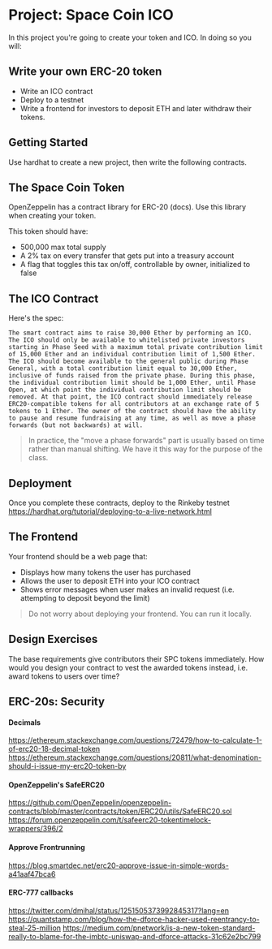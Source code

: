 # Project: Space Coin ICO

In this project you're going to create your token and ICO. In doing so you will:

## Write your own ERC-20 token

- Write an ICO contract
- Deploy to a testnet
- Write a frontend for investors to deposit ETH and later withdraw their tokens.

## Getting Started

Use hardhat to create a new project, then write the following contracts.

## The Space Coin Token

OpenZeppelin has a contract library for ERC-20 (docs). Use this library when creating your token.

This token should have:

- 500,000 max total supply
- A 2% tax on every transfer that gets put into a treasury account
- A flag that toggles this tax on/off, controllable by owner, initialized to false

## The ICO Contract

Here's the spec:

```
The smart contract aims to raise 30,000 Ether by performing an ICO. The ICO should only be available to whitelisted private investors starting in Phase Seed with a maximum total private contribution limit of 15,000 Ether and an individual contribution limit of 1,500 Ether. The ICO should become available to the general public during Phase General, with a total contribution limit equal to 30,000 Ether, inclusive of funds raised from the private phase. During this phase, the individual contribution limit should be 1,000 Ether, until Phase Open, at which point the individual contribution limit should be removed. At that point, the ICO contract should immediately release ERC20-compatible tokens for all contributors at an exchange rate of 5 tokens to 1 Ether. The owner of the contract should have the ability to pause and resume fundraising at any time, as well as move a phase forwards (but not backwards) at will.
```

> In practice, the "move a phase forwards" part is usually based on time rather than manual shifting. We have it this way for the purpose of the class.

## Deployment

Once you complete these contracts, deploy to the Rinkeby testnet https://hardhat.org/tutorial/deploying-to-a-live-network.html

## The Frontend

Your frontend should be a web page that:

- Displays how many tokens the user has purchased
- Allows the user to deposit ETH into your ICO contract
- Shows error messages when user makes an invalid request (i.e. attempting to deposit beyond the limit)

> Do not worry about deploying your frontend. You can run it locally.

## Design Exercises

The base requirements give contributors their SPC tokens immediately. How would you design your contract to vest the awarded tokens instead, i.e. award tokens to users over time?

## ERC-20s: Security

#### Decimals

https://ethereum.stackexchange.com/questions/72479/how-to-calculate-1-of-erc20-18-decimal-token
https://ethereum.stackexchange.com/questions/20811/what-denomination-should-i-issue-my-erc20-token-by

#### OpenZeppelin's SafeERC20

https://github.com/OpenZeppelin/openzeppelin-contracts/blob/master/contracts/token/ERC20/utils/SafeERC20.sol
https://forum.openzeppelin.com/t/safeerc20-tokentimelock-wrappers/396/2

#### Approve Frontrunning

https://blog.smartdec.net/erc20-approve-issue-in-simple-words-a41aaf47bca6

#### ERC-777 callbacks

https://twitter.com/dmihal/status/1251505373992845317?lang=en
https://quantstamp.com/blog/how-the-dforce-hacker-used-reentrancy-to-steal-25-million
https://medium.com/pnetwork/is-a-new-token-standard-really-to-blame-for-the-imbtc-uniswap-and-dforce-attacks-31c62e2bc799
